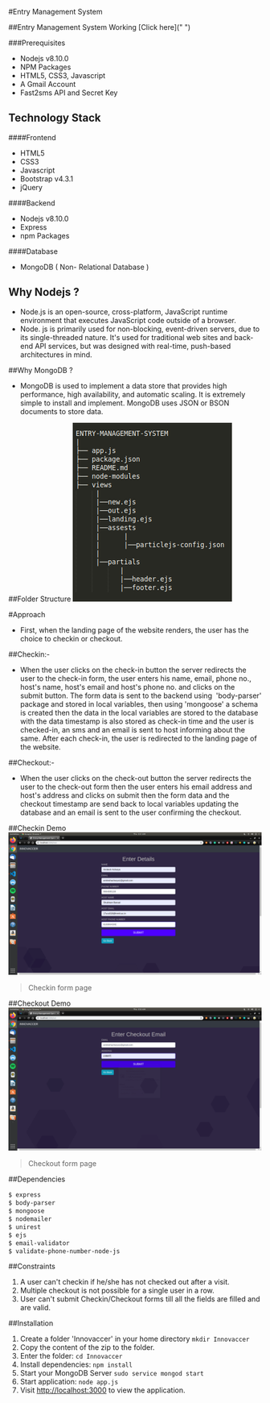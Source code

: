 #Entry Management System

##Entry Management System Working [Click here](" ")

###Prerequisites
- Nodejs v8.10.0
- NPM Packages
- HTML5, CSS3, Javascript
- A Gmail Account
- Fast2sms API and Secret Key

## Technology Stack

####Frontend
- HTML5
- CSS3
- Javascript
- Bootstrap v4.3.1
- jQuery

####Backend
- Nodejs v8.10.0
- Express
- npm Packages

####Database
- MongoDB ( Non- Relational Database )

## Why Nodejs ?
- Node.js is an open-source, cross-platform, JavaScript runtime environment that executes JavaScript code outside of a browser.
- Node. js is primarily used for non-blocking, event-driven servers, due to its single-threaded nature. It's used for traditional web sites and back-end API services, but was designed with real-time, push-based architectures in mind.

##Why MongoDB ?
- MongoDB is used to implement a data store that provides high performance, high availability, and automatic scaling. It is extremely simple to install and implement. MongoDB uses JSON or BSON documents to store data.

##Folder Structure
![](screenshots/folder-struc.png)

#Approach
- First, when the landing page of the website renders, the user has the choice to checkin or checkout.

##Checkin:-
- When the user clicks on the check-in button the server redirects the user to the check-in form, the user enters his name, email, phone no., host's name, host's email and host's phone no. and clicks on the submit button. The form data is sent to the backend using  'body-parser' package and stored in local variables, then using 'mongoose' a schema is created then the data in the local variables are stored to the database with the data timestamp is also stored as check-in time and the user is checked-in, an sms and an email is sent to host informing about the same. After each check-in, the user is redirected to the landing page of the website.

##Checkout:-
- When the user clicks on the check-out button the server redirects the user to the check-out form then the user enters his email address and host's address and clicks on submit then the form data and the checkout timestamp are send back to local variables updating the database and an email is sent to the user confirming the checkout.

##Checkin Demo
![](screenshots/checkin.png)
>Checkin form page

##Checkout Demo
![](screenshots/checkout.png)
>Checkout form page

##Dependencies
```
$ express
$ body-parser
$ mongoose
$ nodemailer
$ unirest
$ ejs
$ email-validator
$ validate-phone-number-node-js
```

##Constraints
1. A user can't checkin if he/she has  not checked out after a visit.
2. Multiple checkout is not possible for a single user in a row.
3. User can't submit Checkin/Checkout forms till all the fields are filled and are valid.

##Installation
1. Create a folder 'Innovaccer' in your home directory ` mkdir Innovaccer `
2. Copy the content of the zip to the folder.
3. Enter the folder: ` cd Innovaccer `
4. Install dependencies: ` npm install `
5. Start your MongoDB Server ` sudo service mongod start `
6. Start application: ` node app.js `
7. Visit [http://localhost:3000]("http://localhost:3000") to view the application.


